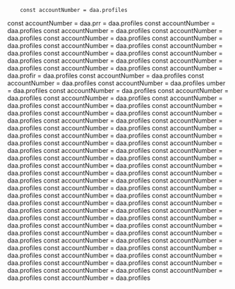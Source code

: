 
        const accountNumber = daa.profiles
 const accountNumber = daa.prr = daa.profiles const accountNumber = daa.profiles const accountNumber = daa.profiles const accountNumber = daa.profiles const accountNumber = daa.profiles const accountNumber = daa.profiles const accountNumber = daa.profiles const accountNumber = daa.profiles const accountNumber = daa.profiles const accountNumber = daa.profiles const accountNumber = daa.profiles const accountNumber = daa.profiles const accountNumber = daa.profiles const accountNumber = daa.profir = daa.profiles const accountNumber = daa.profiles const accountNumber = daa.profiles const accountNumber = daa.profiles umber = daa.profiles const accountNumber = daa.profiles const accountNumber = daa.profiles const accountNumber = daa.profiles const accountNumber = daa.profiles const accountNumber = daa.profiles const accountNumber = daa.profiles const accountNumber = daa.profiles const accountNumber = daa.profiles const accountNumber = daa.profiles const accountNumber = daa.profiles const accountNumber = daa.profiles const accountNumber = daa.profiles const accountNumber = daa.profiles const accountNumber = daa.profiles const accountNumber = daa.profiles const accountNumber = daa.profiles const accountNumber = daa.profiles const accountNumber = daa.profiles const accountNumber = daa.profiles const accountNumber = daa.profiles const accountNumber = daa.profiles const accountNumber = daa.profiles const accountNumber = daa.profiles const accountNumber = daa.profiles const accountNumber = daa.profiles const accountNumber = daa.profiles const accountNumber = daa.profiles const accountNumber = daa.profiles const accountNumber = daa.profiles const accountNumber = daa.profiles const accountNumber = daa.profiles const accountNumber = daa.profiles const accountNumber = daa.profiles const accountNumber = daa.profiles const accountNumber = daa.profiles const accountNumber = daa.profiles const accountNumber = daa.profiles const accountNumber = daa.profiles const accountNumber = daa.profiles const accountNumber = daa.profiles const accountNumber = daa.profiles const accountNumber = daa.profiles const accountNumber = daa.profiles const accountNumber = daa.profiles const accountNumber = daa.profiles const accountNumber = daa.profiles const accountNumber = daa.profiles const accountNumber = daa.profiles const accountNumber = daa.profiles const accountNumber = daa.profiles const accountNumber = daa.profiles
